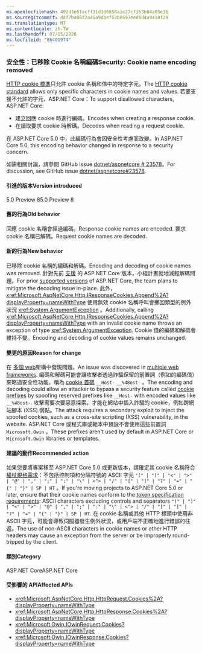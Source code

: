 ```yaml
---
ms.openlocfilehash: 492d3e61acff31d3d6858a1c27cf353b04a05e36
ms.sourcegitcommit: d4f7ba08f2a45a9dbef53be597eed6d4a9410f29
ms.translationtype: MT
ms.contentlocale: zh-TW
ms.lasthandoff: 07/15/2020
ms.locfileid: "86401974"
---
```

### <a name="security-cookie-name-encoding-removed"></a><span data-ttu-id="f953f-101">安全性：已移除 Cookie 名稱編碼</span><span class="sxs-lookup"><span data-stu-id="f953f-101">Security: Cookie name encoding removed</span></span>

<span data-ttu-id="f953f-102">[HTTP cookie 標準](https://tools.ietf.org/html/rfc6265#section-4.1.1)只允許 cookie 名稱和值中的特定字元。</span><span class="sxs-lookup"><span data-stu-id="f953f-102">The [HTTP cookie standard](https://tools.ietf.org/html/rfc6265#section-4.1.1) allows only specific characters in cookie names and values.</span></span> <span data-ttu-id="f953f-103">若要支援不允許的字元，ASP.NET Core：</span><span class="sxs-lookup"><span data-stu-id="f953f-103">To support disallowed characters, ASP.NET Core:</span></span>

* <span data-ttu-id="f953f-104">建立回應 cookie 時進行編碼。</span><span class="sxs-lookup"><span data-stu-id="f953f-104">Encodes when creating a response cookie.</span></span>
* <span data-ttu-id="f953f-105">在讀取要求 cookie 時解碼。</span><span class="sxs-lookup"><span data-stu-id="f953f-105">Decodes when reading a request cookie.</span></span>

<span data-ttu-id="f953f-106">在 ASP.NET Core 5.0 中，此編碼行為會因安全性考慮而改變。</span><span class="sxs-lookup"><span data-stu-id="f953f-106">In ASP.NET Core 5.0, this encoding behavior changed in response to a security concern.</span></span>

<span data-ttu-id="f953f-107">如需相關討論，請參閱 GitHub issue [dotnet/aspnetcore # 23578](https://github.com/dotnet/aspnetcore/issues/23578)。</span><span class="sxs-lookup"><span data-stu-id="f953f-107">For discussion, see GitHub issue [dotnet/aspnetcore#23578](https://github.com/dotnet/aspnetcore/issues/23578).</span></span>

#### <a name="version-introduced"></a><span data-ttu-id="f953f-108">引進的版本</span><span class="sxs-lookup"><span data-stu-id="f953f-108">Version introduced</span></span>

<span data-ttu-id="f953f-109">5.0 Preview 8</span><span class="sxs-lookup"><span data-stu-id="f953f-109">5.0 Preview 8</span></span>

#### <a name="old-behavior"></a><span data-ttu-id="f953f-110">舊的行為</span><span class="sxs-lookup"><span data-stu-id="f953f-110">Old behavior</span></span>

<span data-ttu-id="f953f-111">回應 cookie 名稱會經過編碼。</span><span class="sxs-lookup"><span data-stu-id="f953f-111">Response cookie names are encoded.</span></span> <span data-ttu-id="f953f-112">要求 cookie 名稱已解碼。</span><span class="sxs-lookup"><span data-stu-id="f953f-112">Request cookie names are decoded.</span></span>

#### <a name="new-behavior"></a><span data-ttu-id="f953f-113">新的行為</span><span class="sxs-lookup"><span data-stu-id="f953f-113">New behavior</span></span>

<span data-ttu-id="f953f-114">已移除 cookie 名稱的編碼和解碼。</span><span class="sxs-lookup"><span data-stu-id="f953f-114">Encoding and decoding of cookie names was removed.</span></span> <span data-ttu-id="f953f-115">針對先前 [支援](https://dotnet.microsoft.com/platform/support/policy/dotnet-core) 的 ASP.NET Core 版本，小組計畫就地減輕解碼問題。</span><span class="sxs-lookup"><span data-stu-id="f953f-115">For prior [supported versions](https://dotnet.microsoft.com/platform/support/policy/dotnet-core) of ASP.NET Core, the team plans to mitigate the decoding issue in-place.</span></span> <span data-ttu-id="f953f-116">此外， <xref:Microsoft.AspNetCore.Http.IResponseCookies.Append%2A?displayProperty=nameWithType> 使用無效 cookie 名稱呼叫會擲回類型的例外狀況 <xref:System.ArgumentException> 。</span><span class="sxs-lookup"><span data-stu-id="f953f-116">Additionally, calling <xref:Microsoft.AspNetCore.Http.IResponseCookies.Append%2A?displayProperty=nameWithType> with an invalid cookie name throws an exception of type <xref:System.ArgumentException>.</span></span> <span data-ttu-id="f953f-117">Cookie 值的編碼和解碼會維持不變。</span><span class="sxs-lookup"><span data-stu-id="f953f-117">Encoding and decoding of cookie values remains unchanged.</span></span>

#### <a name="reason-for-change"></a><span data-ttu-id="f953f-118">變更的原因</span><span class="sxs-lookup"><span data-stu-id="f953f-118">Reason for change</span></span>

<span data-ttu-id="f953f-119">在 [多個 web](https://github.com/advisories/GHSA-j6w9-fv6q-3q52)架構中發現問題。</span><span class="sxs-lookup"><span data-stu-id="f953f-119">An issue was discovered in [multiple web frameworks](https://github.com/advisories/GHSA-j6w9-fv6q-3q52).</span></span> <span data-ttu-id="f953f-120">編碼和解碼可能會讓攻擊者透過詐騙保留的前置詞（例如的編碼值）來略過安全性功能，稱為 [cookie 首碼](https://tools.ietf.org/html/draft-ietf-httpbis-cookie-prefixes-00) `__Host-` `__%48ost-` 。</span><span class="sxs-lookup"><span data-stu-id="f953f-120">The encoding and decoding could allow an attacker to bypass a security feature called [cookie prefixes](https://tools.ietf.org/html/draft-ietf-httpbis-cookie-prefixes-00) by spoofing reserved prefixes like `__Host-` with encoded values like `__%48ost-`.</span></span> <span data-ttu-id="f953f-121">攻擊需要次要惡意探索，才能在網站中插入詐騙的 cookie，例如跨網站腳本 (XSS) 弱點。</span><span class="sxs-lookup"><span data-stu-id="f953f-121">The attack requires a secondary exploit to inject the spoofed cookies, such as a cross-site scripting (XSS) vulnerability, in the website.</span></span> <span data-ttu-id="f953f-122">ASP.NET Core 或程式庫或範本中預設不會使用這些前置詞 `Microsoft.Owin` 。</span><span class="sxs-lookup"><span data-stu-id="f953f-122">These prefixes aren't used by default in ASP.NET Core or `Microsoft.Owin` libraries or templates.</span></span>

#### <a name="recommended-action"></a><span data-ttu-id="f953f-123">建議的動作</span><span class="sxs-lookup"><span data-stu-id="f953f-123">Recommended action</span></span>

<span data-ttu-id="f953f-124">如果您要將專案移至 ASP.NET Core 5.0 或更新版本，請確定其 cookie 名稱符合 [權杖規格需求](https://tools.ietf.org/html/rfc2616#section-2.2)：不包括控制項和分隔符號的 ASCII 字元 `"(" | ")" | "<" | ">" | "@" | "," | ";" | ":" | "\" | <"> | "/" | "[" | "]" | "?" | "=" | "{" | "}" | SP | HT` 。</span><span class="sxs-lookup"><span data-stu-id="f953f-124">If you're moving projects to ASP.NET Core 5.0 or later, ensure that their cookie names conform to the [token specification requirements](https://tools.ietf.org/html/rfc2616#section-2.2): ASCII characters excluding controls and separators `"(" | ")" | "<" | ">" | "@" | "," | ";" | ":" | "\" | <"> | "/" | "[" | "]" | "?" | "=" | "{" | "}" | SP | HT`.</span></span> <span data-ttu-id="f953f-125">在 cookie 名稱或其他 HTTP 標頭中使用非 ASCII 字元，可能會導致伺服器發生例外狀況，或用戶端不正確地進行錯誤的往返。</span><span class="sxs-lookup"><span data-stu-id="f953f-125">The use of non-ASCII characters in cookie names or other HTTP headers may cause an exception from the server or be improperly round-tripped by the client.</span></span>

#### <a name="category"></a><span data-ttu-id="f953f-126">類別</span><span class="sxs-lookup"><span data-stu-id="f953f-126">Category</span></span>

<span data-ttu-id="f953f-127">ASP.NET Core</span><span class="sxs-lookup"><span data-stu-id="f953f-127">ASP.NET Core</span></span>

#### <a name="affected-apis"></a><span data-ttu-id="f953f-128">受影響的 API</span><span class="sxs-lookup"><span data-stu-id="f953f-128">Affected APIs</span></span>

- <xref:Microsoft.AspNetCore.Http.HttpRequest.Cookies%2A?displayProperty=nameWithType>
- <xref:Microsoft.AspNetCore.Http.HttpResponse.Cookies%2A?displayProperty=nameWithType>
- <xref:Microsoft.Owin.IOwinRequest.Cookies?displayProperty=nameWithType>
- <xref:Microsoft.Owin.IOwinResponse.Cookies?displayProperty=nameWithType>

<!--

#### Affected APIs

- `Overload:Microsoft.AspNetCore.Http.HttpRequest.Cookies`
- `Overload:Microsoft.AspNetCore.Http.HttpResponse.Cookies`
- `P:Microsoft.Owin.IOwinRequest.Cookies`
- `P:Microsoft.Owin.IOwinResponse.Cookies`

-->
